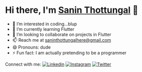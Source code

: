# Hi there, I'm [Sanin Thottungal](https://github.com/saninthottungal) 👋

- 👀 I’m interested in coding...blup
- 🌱 I’m currently learning Flutter
- 💞️ I’m looking to collaborate on projects in Flutter
- 📫 Reach me at [saninthottungalhere@gmail.com](mailto:saninthottungalhere@gmail.com)
- 😄 Pronouns: dude
- ⚡ Fun fact: I am actually pretending to be a programmer

Connect with me:
[![Linkedin](https://img.shields.io/badge/-Sanin_Thottungal-blue?style=flat-square&logo=Linkedin&logoColor=white&link=https://www.linkedin.com/in/saninthottungal/)](https://www.linkedin.com/in/saninthottungal/)
[![Instagram](https://img.shields.io/badge/-sanin_thottungal-purple?style=flat-square&logo=Instagram&logoColor=white&link=https://www.instagram.com/sanin_thottungal/)](https://www.instagram.com/sanin_thottungal/)
[![Twitter](https://img.shields.io/badge/-sanin_thottungal-blue?style=flat-square&logo=Twitter&logoColor=white&link=https://twitter.com/sanin_thottungal)](https://twitter.com/sanin_thottungal)
